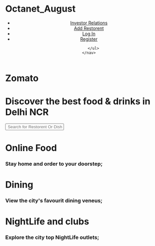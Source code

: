 # Octanet_August
<!DOCTYPE html>
<html lang="en">
<head>
    <meta charset="UTF-8">
    <meta http-equiv="X-UA-Compatible" content="IE=edge">
    <meta name="viewport" content="width=device-width, initial-scale=1.0">
    <title>Zomato.com</title>
    <link rel="stylesheet" href="food.css">
</head>
<body>
   <header>
    <nav class="navbar">
        <ul>
            <li><a href="#">Investor Relations</a></li>
            <li><a href="#">Add Restorent</a></li>
            <li><a href="login.html">Log In</a></li>
            <li><a href="Register.html">Register</a></li>

            
        </ul>
    </nav>
   </header>
   <div class="name">
    <h1>Zomato</h1>
   </div>
   <div class="tital">
     <h1>Discover the best food & drinks in Delhi NCR</h1>
   </div>
   <!-- <div class="search">
    <input type="text" placeholder="Search for restaurant, cuisine or a dish...">
   </div> -->


<div class="search">
    <form action="#">
        <input type="text" placeholder=" Search for Restorent Or Dish" name="search">
        <!-- <button>
            <i class="fa fa-search" style="font-size: 18px;">
            </i>
        </button> -->
    </form>
</div>
</div>

<!-- <div class="container">
    <div class="box1"></div
    <div class="box2"></div>
    <div class="box3"></div>
</div> -->
<div class="box" id="box1">
    <!-- <h3>order online</h3> -->
</div>
<div class="box" id="box2"></div>
<div class="box" id="box3"></div>

<!-- <div class="para" id="para1">1</div>
<div class="para" id="para2">2</div>
<div class="para" id="para3">3</div> -->

<div id="onlineFood">
<h1>Online Food</h1>
<h3>Stay home and order to your doorstep;</h3>
</div>

<div class="dining">
<h1>Dining</h1>
<h3>View the city's favourit dining veneus;</h3>

</div>

<div class="party">
<h1>NightLife and clubs</h1>
<h3>Explore the city top NightLife outlets;</h3>
</div>
</body>
</html>
